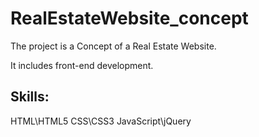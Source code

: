 # RealEstateWebsite_concept
The project is a Concept of a Real Estate Website. 

It includes front-end development.

## Skills:

HTML\HTML5
CSS\CSS3
JavaScript\jQuery